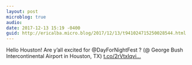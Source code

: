 ```yaml
---
layout: post
microblog: true
audio: 
date: 2017-12-13 15:19 -0400
guid: http://ericalba.micro.blog/2017/12/13/t941024715250028544.html
---
```

Hello Houston! Are y’all excited for @DayForNightFest ? (@ George Bush Intercontinental Airport in Houston, TX) [t.co/2rVtxIqvi...](https://t.co/2rVtxIqvin)
